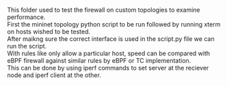 This folder used to test the firewall on custom topologies to examine performance. <br>
First the mininet topology python script to be run followed by running xterm on hosts wished to be tested. <br>
After maikng sure the correct interface is used in the script.py file we can run the script. <br>
With rules like only allow a particular host, speed can be compared with eBPF firewall against similar rules by eBPF or TC implementation. <br>
This can be done by using iperf commands to set server at the reciever node and iperf client at the other.
